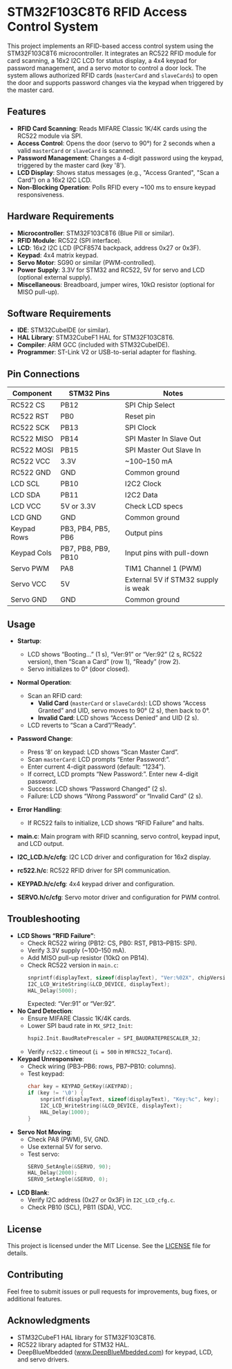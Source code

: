 # STM32F103C8T6 RFID Access Control System

This project implements an RFID-based access control system using the STM32F103C8T6 microcontroller. It integrates an RC522 RFID module for card scanning, a 16x2 I2C LCD for status display, a 4x4 keypad for password management, and a servo motor to control a door lock. The system allows authorized RFID cards (`masterCard` and `slaveCards`) to open the door and supports password changes via the keypad when triggered by the master card.

## Features
- **RFID Card Scanning**: Reads MIFARE Classic 1K/4K cards using the RC522 module via SPI.
- **Access Control**: Opens the door (servo to 90°) for 2 seconds when a valid `masterCard` or `slaveCard` is scanned.
- **Password Management**: Changes a 4-digit password using the keypad, triggered by the master card (key '8').
- **LCD Display**: Shows status messages (e.g., "Access Granted", "Scan a Card") on a 16x2 I2C LCD.
- **Non-Blocking Operation**: Polls RFID every ~100 ms to ensure keypad responsiveness.

## Hardware Requirements
- **Microcontroller**: STM32F103C8T6 (Blue Pill or similar).
- **RFID Module**: RC522 (SPI interface).
- **LCD**: 16x2 I2C LCD (PCF8574 backpack, address 0x27 or 0x3F).
- **Keypad**: 4x4 matrix keypad.
- **Servo Motor**: SG90 or similar (PWM-controlled).
- **Power Supply**: 3.3V for STM32 and RC522, 5V for servo and LCD (optional external supply).
- **Miscellaneous**: Breadboard, jumper wires, 10kΩ resistor (optional for MISO pull-up).

## Software Requirements
- **IDE**: STM32CubeIDE (or similar).
- **HAL Library**: STM32CubeF1 HAL for STM32F103C8T6.
- **Compiler**: ARM GCC (included with STM32CubeIDE).
- **Programmer**: ST-Link V2 or USB-to-serial adapter for flashing.

## Pin Connections
| Component   | STM32 Pins               | Notes                              |
|-------------|--------------------------|------------------------------------|
| RC522 CS    | PB12                     | SPI Chip Select                    |
| RC522 RST   | PB0                      | Reset pin                          |
| RC522 SCK   | PB13                     | SPI Clock                          |
| RC522 MISO  | PB14                     | SPI Master In Slave Out            |
| RC522 MOSI  | PB15                     | SPI Master Out Slave In            |
| RC522 VCC   | 3.3V                     | ~100–150 mA                        |
| RC522 GND   | GND                      | Common ground                      |
| LCD SCL     | PB10                     | I2C2 Clock                         |
| LCD SDA     | PB11                     | I2C2 Data                          |
| LCD VCC     | 5V or 3.3V               | Check LCD specs                    |
| LCD GND     | GND                      | Common ground                      |
| Keypad Rows | PB3, PB4, PB5, PB6       | Output pins                        |
| Keypad Cols | PB7, PB8, PB9, PB10      | Input pins with pull-down           |
| Servo PWM   | PA8                      | TIM1 Channel 1 (PWM)               |
| Servo VCC   | 5V                       | External 5V if STM32 supply is weak |
| Servo GND   | GND                      | Common ground                      |

## Usage
- **Startup**:
  - LCD shows “Booting…” (1 s), “Ver:91” or “Ver:92” (2 s, RC522 version), then “Scan a Card” (row 1), “Ready” (row 2).
  - Servo initializes to 0° (door closed).
- **Normal Operation**:
  - Scan an RFID card:
    - **Valid Card** (`masterCard` or `slaveCards`): LCD shows “Access Granted” and UID, servo moves to 90° (2 s), then back to 0°.
    - **Invalid Card**: LCD shows “Access Denied” and UID (2 s).
  - LCD reverts to “Scan a Card”/“Ready”.
- **Password Change**:
  - Press ‘8’ on keypad: LCD shows “Scan Master Card”.
  - Scan `masterCard`: LCD prompts “Enter Password:”.
  - Enter current 4-digit password (default: “1234”).
  - If correct, LCD prompts “New Password:”. Enter new 4-digit password.
  - Success: LCD shows “Password Changed” (2 s).
  - Failure: LCD shows “Wrong Password” or “Invalid Card” (2 s).
- **Error Handling**:
  - If RC522 fails to initialize, LCD shows “RFID Failure” and halts.


- **main.c**: Main program with RFID scanning, servo control, keypad input, and LCD output.
- **I2C_LCD.h/c/cfg**: I2C LCD driver and configuration for 16x2 display.
- **rc522.h/c**: RC522 RFID driver for SPI communication.
- **KEYPAD.h/c/cfg**: 4x4 keypad driver and configuration.
- **SERVO.h/c/cfg**: Servo motor driver and configuration for PWM control.

## Troubleshooting
- **LCD Shows “RFID Failure”**:
  - Check RC522 wiring (PB12: CS, PB0: RST, PB13–PB15: SPI).
  - Verify 3.3V supply (~100–150 mA).
  - Add MISO pull-up resistor (10kΩ on PB14).
  - Check RC522 version in `main.c`:
    ```c
    snprintf(displayText, sizeof(displayText), "Ver:%02X", chipVersion);
    I2C_LCD_WriteString(&LCD_DEVICE, displayText);
    HAL_Delay(5000);
    ```
    Expected: “Ver:91” or “Ver:92”.
- **No Card Detection**:
  - Ensure MIFARE Classic 1K/4K cards.
  - Lower SPI baud rate in `MX_SPI2_Init`:
    ```c
    hspi2.Init.BaudRatePrescaler = SPI_BAUDRATEPRESCALER_32;
    ```
  - Verify `rc522.c` timeout (`i = 500` in `MFRC522_ToCard`).
- **Keypad Unresponsive**:
  - Check wiring (PB3–PB6: rows, PB7–PB10: columns).
  - Test keypad:
    ```c
    char key = KEYPAD_GetKey(&KEYPAD);
    if (key != '\0') {
        snprintf(displayText, sizeof(displayText), "Key:%c", key);
        I2C_LCD_WriteString(&LCD_DEVICE, displayText);
        HAL_Delay(1000);
    }
    ```
- **Servo Not Moving**:
  - Check PA8 (PWM), 5V, GND.
  - Use external 5V for servo.
  - Test servo:
    ```c
    SERVO_SetAngle(&SERVO, 90);
    HAL_Delay(2000);
    SERVO_SetAngle(&SERVO, 0);
    ```
- **LCD Blank**:
  - Verify I2C address (0x27 or 0x3F) in `I2C_LCD_cfg.c`.
  - Check PB10 (SCL), PB11 (SDA), VCC.

## License
This project is licensed under the MIT License. See the [LICENSE](LICENSE) file for details.

## Contributing
Feel free to submit issues or pull requests for improvements, bug fixes, or additional features.

## Acknowledgments
- STM32CubeF1 HAL library for STM32F103C8T6.
- RC522 library adapted for STM32 HAL.
- DeepBlueMbedded (www.DeepBlueMbedded.com) for keypad, LCD, and servo drivers.

